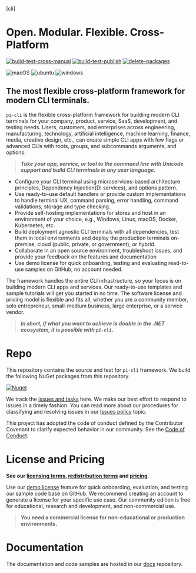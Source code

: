 [cli]

# Open. Modular. Flexible. Cross-Platform

[![build-test-cross-manual](https://github.com/perpetualintelligence/cli/actions/workflows/build-test-cross-manual.yml/badge.svg)](https://github.com/perpetualintelligence/cli/actions/workflows/build-test-cross-manual.yml)
[![build-test-publish](https://github.com/perpetualintelligence/cli/actions/workflows/build-test-publish.yml/badge.svg)](https://github.com/perpetualintelligence/cli/actions/workflows/build-test-publish.yml)
[![delete-packages](https://github.com/perpetualintelligence/cli/actions/workflows/delete-packages.yml/badge.svg)](https://github.com/perpetualintelligence/cli/actions/workflows/delete-packages.yml)

![macOS](https://img.shields.io/badge/macOS-grey?style=flat-square&logo=macos)
![ubuntu](https://img.shields.io/badge/ubuntu-grey?style=flat-square&logo=ubuntu)
![windows](https://img.shields.io/badge/windows-grey?style=flat-square&logo=windows)

## The most flexible cross-platform framework for modern CLI terminals.
`pi-cli` is the flexible cross-platform framework for building modern CLI terminals for your company, product, service, SaaS, development, and testing needs. Users, customers, and enterprises across engineering, manufacturing, technology, artificial intelligence, machine learning, finance, media, creative design, etc., can create simple CLI apps with few flags or advanced CLIs with roots, groups, and subcommands arguments, and options. 

> ***Take your app, service, or tool to the command line with Unicode support and build CLI terminals in any user language.***

- Configure your CLI terminal using microservices-based architecture principles, Dependency Injection(DI services), and options pattern.
- Use ready-to-use default handlers or provide custom implementations to handle terminal UX, command parsing, error handling, command validations, storage and type checking.
- Provide self-hosting implementations for stores and host in an environment of your choice, e.g., Windows, Linux, macOS, Docker, Kubernetes, etc. 
- Build deployment agnostic CLI terminals with all dependencies, test them in local environments and deploy the production terminals on-premise, cloud (public, private, or government), or hybrid.
- Collaborate in an open source environment, troubleshoot issues, and provide your feedback on the features and documentation
- Use demo license for quick onboarding, testing and evaluating read-to-use samples on GitHub, no account needed.

The framework handles the entire CLI infrastructure, so your focus is on building modern CLI apps and services.  Our ready-to-use templates and sample tutorials will get you started in no time. The software license and pricing model is flexible and fits all, whether you are a community member, solo entrepreneur, small-medium business, large enterprise, or a service vendor.

> ***In short, if what you want to achieve is doable in the .NET ecosystem, it is possible with `pi-cli`.***

# Repo
This repository contains the source and test for `pi-cli` framework. We build the following NuGet packages from this repository.

[![Nuget](https://img.shields.io/nuget/vpre/PerpetualIntelligence.Cli?label=PerpetualIntelligence.Cli)](https://www.nuget.org/packages/PerpetualIntelligence.Cli)

We track the [issues and tasks](https://github.com/perpetualintelligence/cli/issues) here. We make our best effort to respond to issues in a timely fashion. You can read more about our procedures for classifying and resolving issues in our [Issues policy](https://terms.perpetualintelligence.com/articles/issues-policy.html) topic.

This project has adopted the code of conduct defined by the Contributor Covenant to clarify expected behavior in our community.
See the [Code of Conduct](https://terms.perpetualintelligence.com/articles/CODE_OF_CONDUCT.html).

# License and Pricing

**See our [licensing terms](https://terms.perpetualintelligence.com/articles/licensing.html), [redistribution terms](https://terms.perpetualintelligence.com/articles/redistribution.html) and [pricing](https://docs.perpetualintelligence.com/articles/pi-cli#pricing.html)**.

Use our [demo license](https://docs.perpetualintelligence.com/articles/pi-demo/intro.html) feature for quick onboarding, evaluation, and testing our sample code base on GitHub. We recommend creating an account to generate a license for your specific use case. Our community edition is free for educational, research and development, and non-commercial use.

> **You need a commercial license for non-educational or production environments.**

# Documentation
The documentation and code samples are hosted in our [docs](https://github.com/perpetualintelligence/docs) repository.
